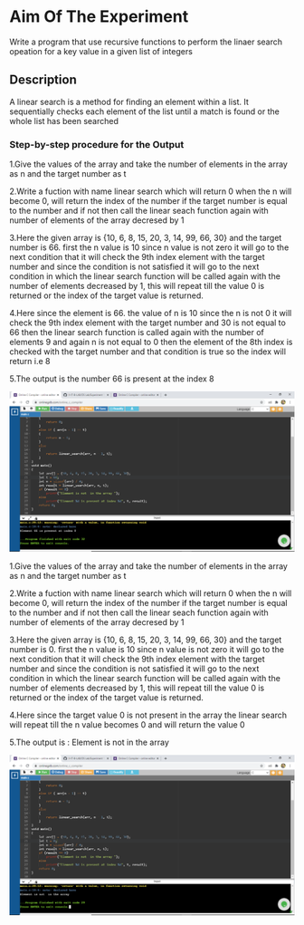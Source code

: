 # Aim Of The Experiment
Write a program that use recursive functions to perform the linaer search opeation for a key value in a given list of integers
## Description
A linear search is a method for finding an element within a list. It sequentially checks each element of the list until a match is found or the whole list has been searched
### Step-by-step procedure for the Output
1.Give the values of the array and take the number of elements in the array as n and the target number as t

2.Write a fuction with name linear search which will return 0 when the n will become 0, will return the index of the number if the target number is equal to the number and if not then call the linear seach function again with number of elements of the array decresed by 1

3.Here the given array is {10, 6, 8, 15, 20, 3, 14, 99, 66, 30} and the target number is 66. first the n value is 10 since n value is not zero it will go to the next condition that it will check the 9th index element with the target number and since the condition is not satisfied it will go to the next condition in which the linear search function will be called again with the number of elements decreased by 1, this will repeat till the value 0 is returned or the index of the target value is returned.

4.Here since the element is 66. the value of n is 10 since the n is not 0 it will check the 9th index element with the target number and 30 is not equal to 66 then the linear search function is called again with the number of elements 9 and again n is not equal to 0 then the element of the 8th index is checked with the target number and that condition is true so the index will return i.e 8

5.The output is the number 66 is present at the index 8

![Outout](out66.png)

1.Give the values of the array and take the number of elements in the array as n and the target number as t

2.Write a fuction with name linear search which will return 0 when the n will become 0, will return the index of the number if the target number is equal to the number and if not then call the linear seach function again with number of elements of the array decresed by 1

3.Here the given array is {10, 6, 8, 15, 20, 3, 14, 99, 66, 30} and the target number is 0. first the n value is 10 since n value is not zero it will go to the next condition that it will check the 9th index element with the target number and since the condition is not satisfied it will go to the next condition in which the linear search function will be called again with the number of elements decreased by 1, this will repeat till the value 0 is returned or the index of the target value is returned.

4.Here since the target value 0 is not present in the array the linear search will repeat till the n value becomes 0 and will return the value 0

5.The output is : Element is not in the array

![Output](out0.png)
